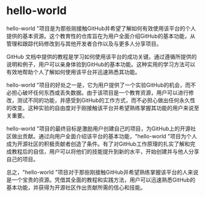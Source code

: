 # hello-world
hello-world "项目是为那些刚接触GitHub并希望了解如何有效使用该平台的个人提供的基本资源。这个教育性的仓库旨在为用户全面介绍GitHub的基本功能，从管理和跟踪代码修改到与其他开发者合作以及与更多人分享项目。

GitHub 文档中提供的教程是学习如何使用该平台的成功关键。通过遵循所提供的说明和例子，用户可以亲身体验到GitHub的基本功能。这种实用的学习方法可以有效地帮助个人了解如何使用该平台并迅速熟悉其功能。

hello-world "项目的好处之一是，它为用户提供了一个实验GitHub的机会，而不必担心破坏任何东西或丢失数据。由于该项目是一个教育资源，用户可以进行修改，测试不同的功能，并感受到GitHub的工作方式，而不必担心做出任何永久性的改变。这种实验的自由度对于刚接触该平台并希望熟练掌握其功能的用户来说至关重要。

hello-world "项目的最终目标是激励用户创建自己的项目，为GitHub上的开源社区做出贡献。通过向用户全面介绍该平台的基本功能，"hello-world "项目为个人成为开源社区的积极贡献者创造了条件。有了对GitHub工作原理的扎实了解和完成教程后的自信，用户可以将他们的技能提升到新的水平，开始创建并与他人分享自己的项目。

总之，"hello-world "项目对于那些刚接触GitHub并希望熟练掌握该平台的人来说是一个宝贵的资源。凭借其全面的教程和实践方法，用户可以迅速熟悉GitHub的基本功能，并获得为开源社区作出贡献所需的信心和技能。
